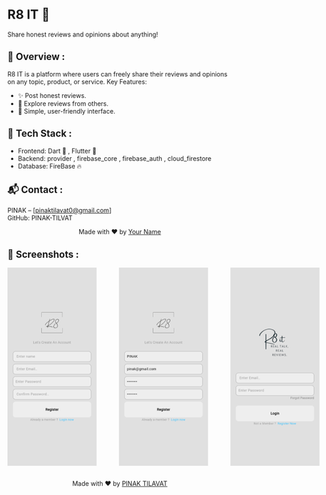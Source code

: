 <h1> R8 IT 📃 </h1> 

Share honest reviews and opinions about anything!



## 📖 Overview :

R8 IT is a platform where users can freely share their reviews and opinions on any topic, product, or service.
Key Features:

- ✨ Post honest reviews.
- 🎨 Explore reviews from others.
- 🚀 Simple, user-friendly interface.

## 🔧 Tech Stack :
- Frontend: Dart 🎯 , Flutter 🦚
- Backend: provider , firebase_core , firebase_auth , cloud_firestore
- Database: FireBase 🔥

## 📬 Contact :

PINAK – [pinaktilavat0@gmail.com]
<br>
GitHub: PINAK-TILVAT

<p align="center">Made with ❤️ by <a href="https://github.com/your-username">Your Name</a></p>


## 📸 Screenshots :


<div style="display: flex; gap: 50px;">
  <img src="Project Screenshots/img (1).png" alt="Alt Text 1" width="200"/>
  <img src="Project Screenshots/img (2).png" alt="Alt Text 2" width="200"/>
  <img src="Project Screenshots/img (3).png" alt="Alt Text 3" width="200"/>
  <img src="Project Screenshots/img (4).png" alt="Alt Text 3" width="200"/>
  <img src="Project Screenshots/img (5).png" alt="Alt Text 3" width="200"/>
  <img src="Project Screenshots/img (6).png" alt="Alt Text 3" width="200"/>
  <img src="Project Screenshots/img (7).png" alt="Alt Text 3" width="200"/>
  <img src="Project Screenshots/img (8).png" alt="Alt Text 3" width="200"/>
  <img src="Project Screenshots/img (9).png" alt="Alt Text 3" width="200"/>
  <img src="Project Screenshots/img (10).png" alt="Alt Text 3" width="200"/>
  <img src="Project Screenshots/img (11).png" alt="Alt Text 3" width="200"/>
  <img src="Project Screenshots/img (12).png" alt="Alt Text 3" width="200"/>
  <img src="Project Screenshots/img (13).png" alt="Alt Text 3" width="200"/>
  <img src="Project Screenshots/img (14).png" alt="Alt Text 3" width="200"/>
  <img src="Project Screenshots/img (15).png" alt="Alt Text 3" width="200"/>
  <img src="Project Screenshots/img (16).png" alt="Alt Text 3" width="200"/>
  <img src="Project Screenshots/img (17).png" alt="Alt Text 3" width="200"/>
  <img src="Project Screenshots/img (18).png" alt="Alt Text 3" width="200"/>
  <img src="Project Screenshots/img (19).png" alt="Alt Text 3" width="200"/>
  <img src="Project Screenshots/img (20).png" alt="Alt Text 3" width="200"/>
  <img src="Project Screenshots/img (21).png" alt="Alt Text 3" width="200"/>
  <img src="Project Screenshots/img (22).png" alt="Alt Text 3" width="200"/>
  <img src="Project Screenshots/img (23).png" alt="Alt Text 3" width="200"/>
  <img src="Project Screenshots/img (24).png" alt="Alt Text 3" width="200"/>
  
  
  
  
</div>

<br>

<p align="center">Made with ❤️ by <a href="https://github.com/PINAK-TILAVAT">PINAK TILAVAT</a></p>
